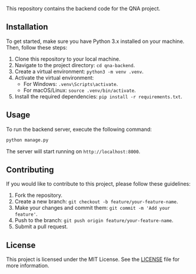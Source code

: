 This repository contains the backend code for the QNA project.

## Installation
To get started, make sure you have Python 3.x installed on your machine. Then, follow these steps:

1. Clone this repository to your local machine.
2. Navigate to the project directory: `cd qna-backend`.
3. Create a virtual environment: `python3 -m venv .venv`.
4. Activate the virtual environment:
    - For Windows: `.venv\Scripts\activate`.
    - For macOS/Linux: `source .venv/bin/activate`.
5. Install the required dependencies: `pip install -r requirements.txt`.

## Usage
To run the backend server, execute the following command:

```bash
python manage.py 
```

The server will start running on `http://localhost:8000`.

## Contributing
If you would like to contribute to this project, please follow these guidelines:

1. Fork the repository.
2. Create a new branch: `git checkout -b feature/your-feature-name`.
3. Make your changes and commit them: `git commit -m 'Add your feature'`.
4. Push to the branch: `git push origin feature/your-feature-name`.
5. Submit a pull request.

## License
This project is licensed under the MIT License. See the [LICENSE](LICENSE) file for more information.
